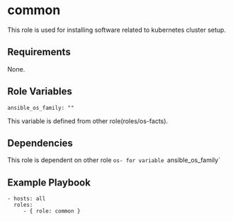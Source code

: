 common
=========

This role is used for installing software related to kubernetes cluster setup.

Requirements
------------

None.

Role Variables
--------------

	ansible_os_family: ""

This variable is defined from other role(roles/os-facts).

Dependencies
------------

This role is dependent on other role `os- for variable `ansible_os_family` 

Example Playbook
----------------

    - hosts: all
      roles:
         - { role: common }

